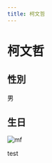```yaml
---
title: 柯文哲
---
```


# 柯文哲

## 性別

男

## 生日

![mf](https://memeprod.sgp1.digitaloceanspaces.com/user-wtf/1622120852746.jpg)

test
